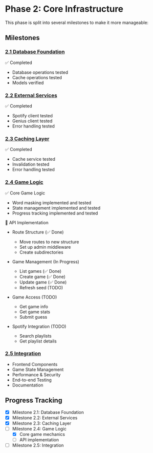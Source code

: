 # Phase 2: Core Infrastructure

This phase is split into several milestones to make it more manageable:

## Milestones

### [2.1 Database Foundation](./2.1-DATABASE.md)
✅ Completed
- Database operations tested
- Cache operations tested
- Models verified

### [2.2 External Services](./2.2-SERVICES.md)
✅ Completed
- Spotify client tested
- Genius client tested
- Error handling tested

### [2.3 Caching Layer](./2.3-CACHE.md)
✅ Completed
- Cache service tested
- Invalidation tested
- Error handling tested

### [2.4 Game Logic](./2.4-GAME.md)
✅ Core Game Logic
- Word masking implemented and tested
- State management implemented and tested
- Progress tracking implemented and tested

🚧 API Implementation
- Route Structure (✅ Done)
  - Move routes to new structure
  - Set up admin middleware
  - Create subdirectories

- Game Management (In Progress)
  - List games (✅ Done)
  - Create game (✅ Done)
  - Update game (✅ Done)
  - Refresh seed (TODO)

- Game Access (TODO)
  - Get game info
  - Get game stats
  - Submit guess

- Spotify Integration (TODO)
  - Search playlists
  - Get playlist details

### [2.5 Integration](./2.5-INTEGRATION.md)
- Frontend Components
- Game State Management
- Performance & Security
- End-to-end Testing
- Documentation

## Progress Tracking
- [x] Milestone 2.1: Database Foundation
- [x] Milestone 2.2: External Services
- [x] Milestone 2.3: Caching Layer
- [ ] Milestone 2.4: Game Logic
  - [x] Core game mechanics
  - [ ] API implementation
- [ ] Milestone 2.5: Integration 